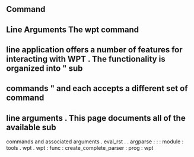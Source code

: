 #
Command
-
Line
Arguments
The
wpt
command
-
line
application
offers
a
number
of
features
for
interacting
with
WPT
.
The
functionality
is
organized
into
"
sub
-
commands
"
and
each
accepts
a
different
set
of
command
-
line
arguments
.
This
page
documents
all
of
the
available
sub
-
commands
and
associated
arguments
.
eval_rst
.
.
argparse
:
:
:
module
:
tools
.
wpt
.
wpt
:
func
:
create_complete_parser
:
prog
:
wpt
